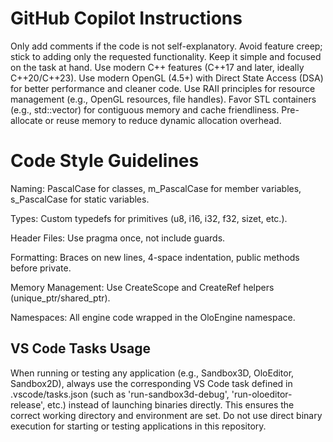 # GitHub Copilot Instructions

Only add comments if the code is not self-explanatory.
Avoid feature creep; stick to adding only the requested functionality.
Keep it simple and focused on the task at hand.
Use modern C++ features (C++17 and later, ideally C++20/C++23).
Use modern OpenGL (4.5+) with Direct State Access (DSA) for better performance and cleaner code.
Use RAII principles for resource management (e.g., OpenGL resources, file handles).
Favor STL containers (e.g., std::vector) for contiguous memory and cache friendliness. Pre-allocate or reuse memory to reduce dynamic allocation overhead.

# Code Style Guidelines

Naming: PascalCase for classes, m_PascalCase for member variables, s_PascalCase for static variables.

Types: Custom typedefs for primitives (u8, i16, i32, f32, sizet, etc.).

Header Files: Use pragma once, not include guards.

Formatting: Braces on new lines, 4-space indentation, public methods before private.

Memory Management: Use CreateScope<T> and CreateRef<T> helpers (unique_ptr/shared_ptr).

Namespaces: All engine code wrapped in the OloEngine namespace.

## VS Code Tasks Usage
When running or testing any application (e.g., Sandbox3D, OloEditor, Sandbox2D), always use the corresponding VS Code task defined in .vscode/tasks.json (such as 'run-sandbox3d-debug', 'run-oloeditor-release', etc.) instead of launching binaries directly. This ensures the correct working directory and environment are set. Do not use direct binary execution for starting or testing applications in this repository.
